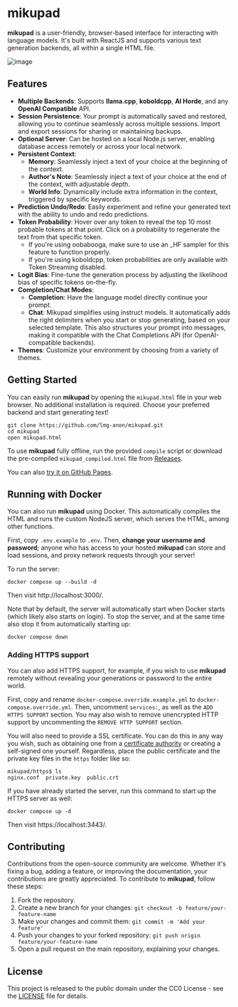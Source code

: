 # mikupad

**mikupad** is a user-friendly, browser-based interface for interacting with language models. It's built with ReactJS and supports various text generation backends, all within a single HTML file.

![image](https://github.com/user-attachments/assets/4c5fa8ff-5926-4a4b-807b-34e4f36a032c)

## Features

* **Multiple Backends**: Supports **llama.cpp**, **koboldcpp**, **AI Horde**, and any **OpenAI Compatible** API.
* **Session Persistence**: Your prompt is automatically saved and restored, allowing you to continue seamlessly across multiple sessions. Import and export sessions for sharing or maintaining backups.
* **Optional Server**: Can be hosted on a local Node.js server, enabling database access remotely or across your local network.
* **Persistent Context**:
  * **Memory**: Seamlessly inject a text of your choice at the beginning of the context.
  * **Author's Note**: Seamlessly inject a text of your choice at the end of the context, with adjustable depth.
  * **World Info**: Dynamically include extra information in the context, triggered by specific keywords.
* **Prediction Undo/Redo**: Easily experiment and refine your generated text with the ability to undo and redo predictions.
* **Token Probability**: Hover over any token to reveal the top 10 most probable tokens at that point. Click on a probability to regenerate the text from that specific token.
  * If you're using oobabooga, make sure to use an \_HF sampler for this feature to function properly.
  * If you're using koboldcpp, token probabilities are only available with Token Streaming disabled.
* **Logit Bias**: Fine-tune the generation process by adjusting the likelihood bias of specific tokens on-the-fly.
* **Completion/Chat Modes**:
  * **Completion**: Have the language model directly continue your prompt.
  * **Chat**: Mikupad simplifies using instruct models. It automatically adds the right delimiters when you start or stop generating, based on your selected template. This also structures your prompt into messages, making it compatible with the Chat Completions API (for OpenAI-compatible backends).
* **Themes**: Customize your environment by choosing from a variety of themes.

## Getting Started

You can easily run **mikupad** by opening the `mikupad.html` file in your web browser. No additional installation is required. Choose your preferred backend and start generating text!

```shell
git clone https://github.com/lmg-anon/mikupad.git
cd mikupad
open mikupad.html
```
To use **mikupad** fully offline, run the provided `compile` script or download the pre-compiled `mikupad_compiled.html` file from [Releases](https://github.com/lmg-anon/mikupad/releases/latest).

You can also [try it on GitHub Pages](https://lmg-anon.github.io/mikupad/mikupad.html).

## Running with Docker

You can also run **mikupad** using Docker. This automatically compiles the HTML and runs the custom NodeJS server, which serves the HTML, among other functions.

First, copy `.env.example` to `.env`. Then, **change your username and password**; anyone who has access to your hosted **mikupad** can store and load sessions, and proxy network requests through your server!

To run the server:

```shell
docker compose up --build -d
```

Then visit http://localhost:3000/.

Note that by default, the server will automatically start when Docker starts (which likely also starts on login). To stop the server, and at the same time also stop it from automatically starting up:

```shell
docker compose down
```

### Adding HTTPS support

You can also add HTTPS support, for example, if you wish to use **mikupad** remotely without revealing your generations or password to the entire world.

First, copy and rename `docker-compose.override.example.yml` to `docker-compose.override.yml`. Then, uncomment `services:`, as well as the `ADD HTTPS SUPPORT` section. You may also wish to remove unencrypted HTTP support by uncommenting the `REMOVE HTTP SUPPORT` section.

You will also need to provide a SSL certificate. You can do this in any way you wish, such as obtaining one from a [certificate authority](https://letsencrypt.org/) or creating a self-signed one yourself. Regardless, place the public certificate and the private key files in the `https` folder like so:

```shell
mikupad/https$ ls
nginx.conf  private.key  public.crt
```

If you have already started the server, run this command to start up the HTTPS server as well:

```shell
docker compose up -d
```

Then visit https://localhost:3443/.

## Contributing

Contributions from the open-source community are welcome. Whether it's fixing a bug, adding a feature, or improving the documentation, your contributions are greatly appreciated. To contribute to **mikupad**, follow these steps:

1. Fork the repository.
2. Create a new branch for your changes: `git checkout -b feature/your-feature-name`
3. Make your changes and commit them: `git commit -m 'Add your feature'`
4. Push your changes to your forked repository: `git push origin feature/your-feature-name`
5. Open a pull request on the main repository, explaining your changes.

## License

This project is released to the public domain under the CC0 License - see the [LICENSE](LICENSE) file for details.
